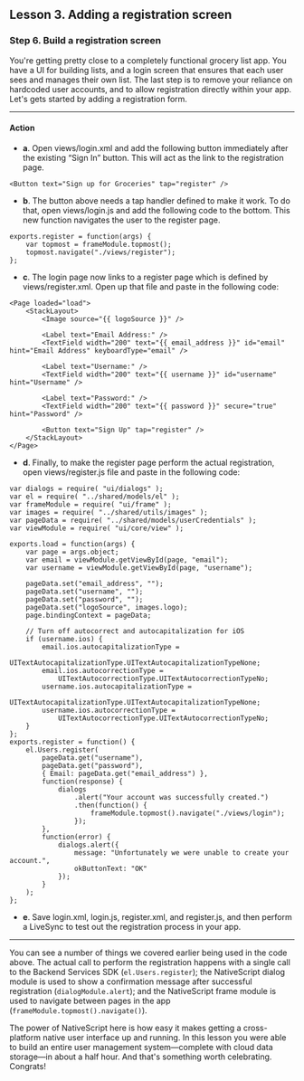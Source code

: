 ## Lesson 3. Adding a registration screen

### Step 6. Build a registration screen

You're getting pretty close to a completely functional grocery list app. You have a UI for building lists, and a login screen that ensures that each user sees and manages their own list. The last step is to remove your reliance on hardcoded user accounts, and to allow registration directly within your app. Let's gets started by adding a registration form.

<hr data-action="start" />

#### Action

* **a**. Open views/login.xml and add the following button immediately after the existing “Sign In” button. This will act as the link to the registration page.
```
<Button text="Sign up for Groceries" tap="register" />
```
* **b**. The button above needs a tap handler defined to make it work. To do that, open views/login.js and add the following code to the bottom. This new function navigates the user to the register page.
```
exports.register = function(args) {
    var topmost = frameModule.topmost();
    topmost.navigate("./views/register");
};
```
* **c**. The login page now links to a register page which is defined by views/register.xml. Open up that file and paste in the following code:
```
<Page loaded="load">
    <StackLayout>
        <Image source="{{ logoSource }}" />

        <Label text="Email Address:" />
        <TextField width="200" text="{{ email_address }}" id="email" hint="Email Address" keyboardType="email" />

        <Label text="Username:" />
        <TextField width="200" text="{{ username }}" id="username" hint="Username" />

        <Label text="Password:" />
        <TextField width="200" text="{{ password }}" secure="true" hint="Password" />

        <Button text="Sign Up" tap="register" />
    </StackLayout>
</Page>
```
* **d**. Finally, to make the register page perform the actual registration, open views/register.js file and paste in the following code:
```
var dialogs = require( "ui/dialogs" );
var el = require( "../shared/models/el" );
var frameModule = require( "ui/frame" );
var images = require( "../shared/utils/images" );
var pageData = require( "../shared/models/userCredentials" );
var viewModule = require( "ui/core/view" );

exports.load = function(args) {
    var page = args.object;
    var email = viewModule.getViewById(page, "email");
    var username = viewModule.getViewById(page, "username");

    pageData.set("email_address", "");
    pageData.set("username", "");
    pageData.set("password", "");
    pageData.set("logoSource", images.logo);
    page.bindingContext = pageData;

    // Turn off autocorrect and autocapitalization for iOS
    if (username.ios) {
        email.ios.autocapitalizationType =
            UITextAutocapitalizationType.UITextAutocapitalizationTypeNone;
        email.ios.autocorrectionType =
            UITextAutocorrectionType.UITextAutocorrectionTypeNo;
        username.ios.autocapitalizationType =
            UITextAutocapitalizationType.UITextAutocapitalizationTypeNone;
        username.ios.autocorrectionType =
            UITextAutocorrectionType.UITextAutocorrectionTypeNo;
    }
};
exports.register = function() {
    el.Users.register(
        pageData.get("username"),
        pageData.get("password"),
        { Email: pageData.get("email_address") },
        function(response) {
            dialogs
                .alert("Your account was successfully created.")
                .then(function() {
                    frameModule.topmost().navigate("./views/login");
                });
        },
        function(error) {
            dialogs.alert({
                message: "Unfortunately we were unable to create your account.",
                okButtonText: "OK"
            });
        }
    );
};
```
* **e**. Save login.xml, login.js, register.xml, and register.js, and then perform a LiveSync to test out the registration process in your app.

<hr data-action="end" />

You can see a number of things we covered earlier being used in the code above. The actual call to perform the registration happens with a single call to the Backend Services SDK (`el.Users.register`); the NativeScript dialog module is used to show a confirmation message after successful registration (`dialogModule.alert`); and the NativeScript frame module is used to navigate between pages in the app (`frameModule.topmost().navigate()`).

The power of NativeScript here is how easy it makes getting a cross-platform native user interface up and running. In this lesson you were able to build an entire user management system—complete with cloud data storage—in about a half hour. And that's something worth celebrating. Congrats!
